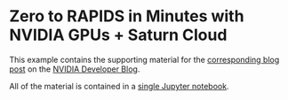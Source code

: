 # Zero to RAPIDS in Minutes with NVIDIA GPUs + Saturn Cloud

This example contains the supporting material for the [corresponding blog post](https://developer.nvidia.com/blog/zero-to-rapids-in-minutes-with-nvidia-gpus-saturn-cloud/)
on the [NVIDIA Developer Blog](https://developer.nvidia.com/).

All of the material is contained in a [single Jupyter notebook](./comparison.ipynb).

